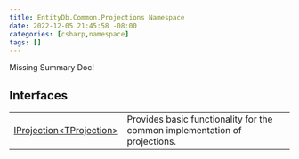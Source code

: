 ```yaml
---
title: EntityDb.Common.Projections Namespace
date: 2022-12-05 21:45:58 -08:00
categories: [csharp,namespace]
tags: []
---
```


Missing Summary Doc!
## Interfaces
<table><tr><td><a href='/posts/csharp.interface.entitydb.common.projections.iprojection-1/'>IProjection&lt;TProjection&gt;</a></td><td>
Provides basic functionality for the common implementation of projections.
</td></tr></table>
